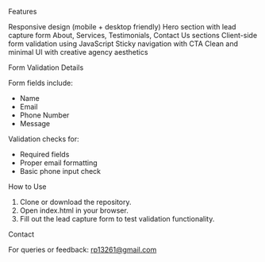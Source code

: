 Features

Responsive design (mobile + desktop friendly)
Hero section with lead capture form
About, Services, Testimonials, Contact Us sections
Client-side form validation using JavaScript
Sticky navigation with CTA 
Clean and minimal UI with creative agency aesthetics


Form Validation Details

Form fields include:
- Name
- Email
- Phone Number
- Message

Validation checks for:
- Required fields
- Proper email formatting
- Basic phone input check


How to Use

1. Clone or download the repository.
2. Open index.html in your browser.
3. Fill out the lead capture form to test validation functionality.

 Contact

For queries or feedback:
rp13261@gmail.com


